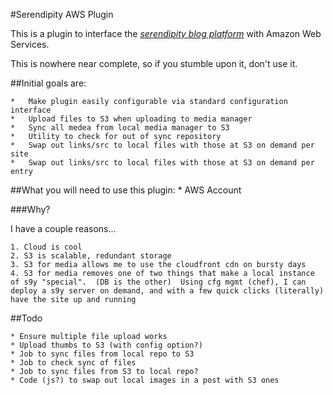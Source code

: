 #Serendipity AWS Plugin

This is a plugin to interface the [*serendipity blog platform*](http://www.s9y.org/) with Amazon Web Services.

This is nowhere near complete, so if you stumble upon it, don't use it.

##Initial goals are:

	* 	Make plugin easily configurable via standard configuration interface
	*	Upload files to S3 when uploading to media manager
	*	Sync all medea from local media manager to S3
	*	Utility to check for out of sync repository
	* 	Swap out links/src to local files with those at S3 on demand per site
	*	Swap out links/src to local files with those at S3 on demand per entry
	
##What you will need to use this plugin:
	*	AWS Account

###Why?

I have a couple reasons...

	1. Cloud is cool
	2. S3 is scalable, redundant storage
	3. S3 for media allows me to use the cloudfront cdn on bursty days
	4. S3 for media removes one of two things that make a local instance of s9y "special".  (DB is the other)  Using cfg mgmt (chef), I can deploy a s9y server on demand, and with a few quick clicks (literally) have the site up and running
	
	
##Todo

	* Ensure multiple file upload works
	* Upload thumbs to S3 (with config option?)
	* Job to sync files from local repo to S3
	* Job to check sync of files
	* Job to sync files from S3 to local repo?
	* Code (js?) to swap out local images in a post with S3 ones
